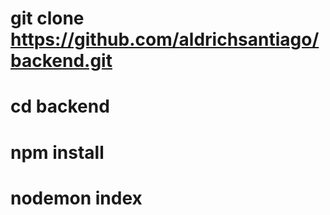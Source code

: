 # git clone https://github.com/aldrichsantiago/backend.git

# cd backend

# npm install

# nodemon index
